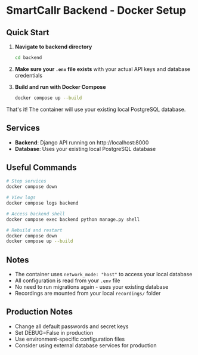 # SmartCallr Backend - Docker Setup

## Quick Start

1. **Navigate to backend directory**
   ```bash
   cd backend
   ```

2. **Make sure your `.env` file exists** with your actual API keys and database credentials

3. **Build and run with Docker Compose**
   ```bash
   docker compose up --build
   ```

That's it! The container will use your existing local PostgreSQL database.

## Services

- **Backend**: Django API running on http://localhost:8000
- **Database**: Uses your existing local PostgreSQL database

## Useful Commands

```bash
# Stop services
docker compose down

# View logs
docker compose logs backend

# Access backend shell
docker compose exec backend python manage.py shell

# Rebuild and restart
docker compose down
docker compose up --build
```

## Notes

- The container uses `network_mode: "host"` to access your local database
- All configuration is read from your `.env` file
- No need to run migrations again - uses your existing database
- Recordings are mounted from your local `recordings/` folder

## Production Notes

- Change all default passwords and secret keys
- Set DEBUG=False in production
- Use environment-specific configuration files
- Consider using external database services for production 